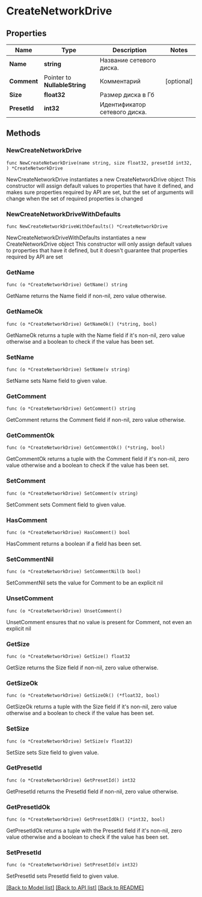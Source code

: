 # CreateNetworkDrive

## Properties

Name | Type | Description | Notes
------------ | ------------- | ------------- | -------------
**Name** | **string** | Название сетевого диска. | 
**Comment** | Pointer to **NullableString** | Комментарий | [optional] 
**Size** | **float32** | Размер диска в Гб | 
**PresetId** | **int32** | Идентификатор сетевого диска. | 

## Methods

### NewCreateNetworkDrive

`func NewCreateNetworkDrive(name string, size float32, presetId int32, ) *CreateNetworkDrive`

NewCreateNetworkDrive instantiates a new CreateNetworkDrive object
This constructor will assign default values to properties that have it defined,
and makes sure properties required by API are set, but the set of arguments
will change when the set of required properties is changed

### NewCreateNetworkDriveWithDefaults

`func NewCreateNetworkDriveWithDefaults() *CreateNetworkDrive`

NewCreateNetworkDriveWithDefaults instantiates a new CreateNetworkDrive object
This constructor will only assign default values to properties that have it defined,
but it doesn't guarantee that properties required by API are set

### GetName

`func (o *CreateNetworkDrive) GetName() string`

GetName returns the Name field if non-nil, zero value otherwise.

### GetNameOk

`func (o *CreateNetworkDrive) GetNameOk() (*string, bool)`

GetNameOk returns a tuple with the Name field if it's non-nil, zero value otherwise
and a boolean to check if the value has been set.

### SetName

`func (o *CreateNetworkDrive) SetName(v string)`

SetName sets Name field to given value.


### GetComment

`func (o *CreateNetworkDrive) GetComment() string`

GetComment returns the Comment field if non-nil, zero value otherwise.

### GetCommentOk

`func (o *CreateNetworkDrive) GetCommentOk() (*string, bool)`

GetCommentOk returns a tuple with the Comment field if it's non-nil, zero value otherwise
and a boolean to check if the value has been set.

### SetComment

`func (o *CreateNetworkDrive) SetComment(v string)`

SetComment sets Comment field to given value.

### HasComment

`func (o *CreateNetworkDrive) HasComment() bool`

HasComment returns a boolean if a field has been set.

### SetCommentNil

`func (o *CreateNetworkDrive) SetCommentNil(b bool)`

 SetCommentNil sets the value for Comment to be an explicit nil

### UnsetComment
`func (o *CreateNetworkDrive) UnsetComment()`

UnsetComment ensures that no value is present for Comment, not even an explicit nil
### GetSize

`func (o *CreateNetworkDrive) GetSize() float32`

GetSize returns the Size field if non-nil, zero value otherwise.

### GetSizeOk

`func (o *CreateNetworkDrive) GetSizeOk() (*float32, bool)`

GetSizeOk returns a tuple with the Size field if it's non-nil, zero value otherwise
and a boolean to check if the value has been set.

### SetSize

`func (o *CreateNetworkDrive) SetSize(v float32)`

SetSize sets Size field to given value.


### GetPresetId

`func (o *CreateNetworkDrive) GetPresetId() int32`

GetPresetId returns the PresetId field if non-nil, zero value otherwise.

### GetPresetIdOk

`func (o *CreateNetworkDrive) GetPresetIdOk() (*int32, bool)`

GetPresetIdOk returns a tuple with the PresetId field if it's non-nil, zero value otherwise
and a boolean to check if the value has been set.

### SetPresetId

`func (o *CreateNetworkDrive) SetPresetId(v int32)`

SetPresetId sets PresetId field to given value.



[[Back to Model list]](../README.md#documentation-for-models) [[Back to API list]](../README.md#documentation-for-api-endpoints) [[Back to README]](../README.md)


